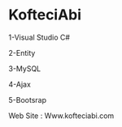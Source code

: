 # KofteciAbi

1-Visual Studio C#

2-Entity 

3-MySQL

4-Ajax

5-Bootsrap



Web Site : Www.kofteciabi.com
